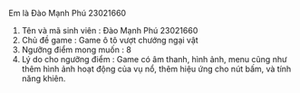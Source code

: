 
 
Em là Đào Mạnh Phú 23021660

1. Tên và mã sinh viên : Đào Mạnh Phú 23021660
2. Chủ đề game : Game ô tô vượt chướng ngại vật
3. Ngưỡng điểm mong muốn : 8
4. Lý do cho ngưỡng điểm : Game có âm thanh, hình ảnh, menu cũng như thêm hình ảnh hoạt động của vụ nổ, thêm hiệu ứng cho nút bấm, và tính năng khiên.

